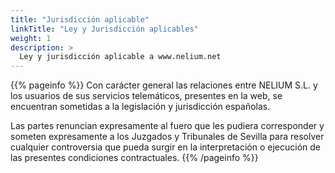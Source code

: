 ```yaml
---
title: "Jurisdicción aplicable"
linkTitle: "Ley y Jurisdicción aplicables"
weight: 1
description: >
  Ley y jurisdicción aplicable a www.nelium.net
---
```


{{% pageinfo %}}
Con carácter general las relaciones entre NELIUM S.L. y los usuarios de sus servicios telemáticos, presentes en la web, se encuentran sometidas a la legislación y jurisdicción españolas.

Las partes renuncian expresamente al fuero que les pudiera corresponder y someten expresamente a los Juzgados y Tribunales de Sevilla para resolver cualquier controversia que pueda surgir en la interpretación o ejecución de las presentes condiciones contractuales.
{{% /pageinfo %}}
